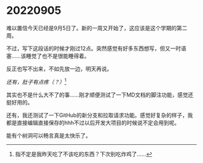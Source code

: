 # 20220905

难以置信今天已经是9月5日了。新的一周又开始了，这应该是这个学期的第二周。

不过，写下这段话的时候才刚过12点。突然感觉有好多东西想写，但又一时语塞……该睡觉了也不是很能睡得着。

反正也写不出来，不如先放一边，明天再说。

*还有，肚子有点疼（？）*[^1]
[^1]:指不定是我昨天吃了不该吃的东西？下次别吃炸鸡了……

其实也不是什么大不了的事……刚才顺便测试了一下MD文档的脚注功能，感觉还挺好用的。

还有，我还测试了一下GitHub的新分支和拉取请求功能。感觉好复杂的样子，我都是直接编辑直接保存的hhh不过以后开发大项目的时候说不定会用到呢。

能有个树洞可以畅言真是太快乐了。
